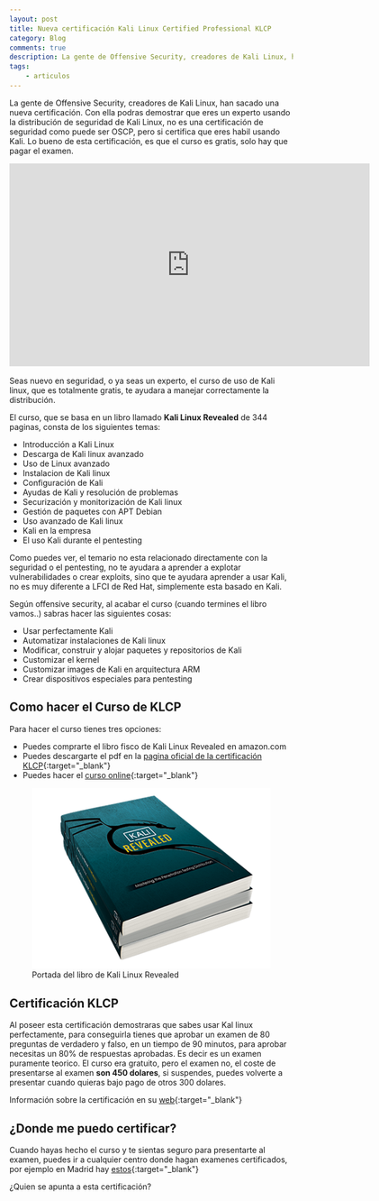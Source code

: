 ```yaml
---
layout: post
title: Nueva certificación Kali Linux Certified Professional KLCP
category: Blog
comments: true
description: La gente de Offensive Security, creadores de Kali Linux, han sacado una nueva certificación. Con ella podras demostrar que eres un experto usando la distribución de seguridad de Kali Linux, no es una certificación de seguridad como puede ser OSCP, pero si certifica que eres habil usando Kali. Lo bueno de esta certificación, es que el curso es gratis, solo hay que pagar el examen.
tags:   
    - articulos 
---
```


La gente de Offensive Security, creadores de Kali Linux, han sacado una nueva certificación. Con ella podras demostrar que eres un experto usando la distribución de seguridad de Kali Linux, no es una certificación de seguridad como puede ser OSCP, pero si certifica que eres habil usando Kali. Lo bueno de esta certificación, es que el curso es gratis, solo hay que pagar el examen.


<iframe src="https://player.vimeo.com/video/226942296" width="640" height="360" frameborder="0" webkitallowfullscreen mozallowfullscreen allowfullscreen></iframe>

Seas nuevo en seguridad, o ya seas un experto, el curso de uso de Kali linux, que es totalmente gratis,  te ayudara a manejar correctamente la distribución. 

El curso, que se basa en un libro llamado __Kali Linux Revealed__ de 344 paginas, consta de los siguientes temas:

* Introducción a Kali Linux
* Descarga de Kali linux avanzado
* Uso de Linux avanzado
* Instalacion de Kali linux
* Configuración de Kali
* Ayudas de Kali y resolución de problemas
* Securización y monitorización de Kali linux
* Gestión de paquetes con APT Debian
* Uso avanzado de Kali linux
* Kali en la empresa
* El uso Kali durante el pentesting

Como puedes ver, el temario no esta relacionado directamente con la seguridad o el pentesting, no te ayudara a aprender a explotar vulnerabilidades o crear exploits, sino que te ayudara aprender a usar Kali, no es muy diferente a LFCI de Red Hat, simplemente esta basado en Kali.

Según offensive security, al acabar el curso (cuando termines el libro vamos..) sabras hacer las siguientes cosas:

* Usar perfectamente Kali
* Automatizar instalaciones de Kali linux
* Modificar, construir y alojar paquetes y repositorios de Kali
* Customizar el kernel
* Customizar images de Kali en arquitectura ARM
* Crear dispositivos especiales para pentesting



## Como hacer el Curso de KLCP

Para hacer el curso tienes tres opciones:

* Puedes comprarte el libro fisco de Kali Linux Revealed en amazon.com
* Puedes descargarte el pdf en la [pagina oficial de la certificación KLCP](https://kali.training/#klcp){:target="_blank"}
* Puedes hacer el [curso online](https://kali.training/introduction/abstract/){:target="_blank"}


<figure>
<img alt="Kali Linux Revealed" src="/resources/images/kali.jpg"/>
<figcaption>
Portada del libro de Kali Linux Revealed
</figcaption>
</figure>

## Certificación KLCP

Al poseer esta certificación demostraras que sabes usar Kal linux perfectamente, para conseguirla tienes que aprobar un examen de 80 preguntas de verdadero y falso, en un tiempo de 90 minutos, para aprobar necesitas un 80% de respuestas aprobadas. Es decir es un examen puramente teorico.
El curso era gratuito, pero el examen no, el coste de presentarse al examen __son 450 dolares__, si suspendes, puedes volverte a presentar cuando quieras bajo pago de otros 300 dolares. 

Información sobre la certificación en su [web](http://vue.com/kali/){:target="_blank"}

## ¿Donde me puedo certificar?

Cuando hayas hecho el curso y te sientas seguro para presentarte al examen, puedes ir a cualquier centro donde hagan examenes certificados, por ejemplo en Madrid hay [estos](https://www6.pearsonvue.com/testtaker/registration/SelectTestCenterProximity/KALI/240543){:target="_blank"}

¿Quien se apunta a esta certificación?



